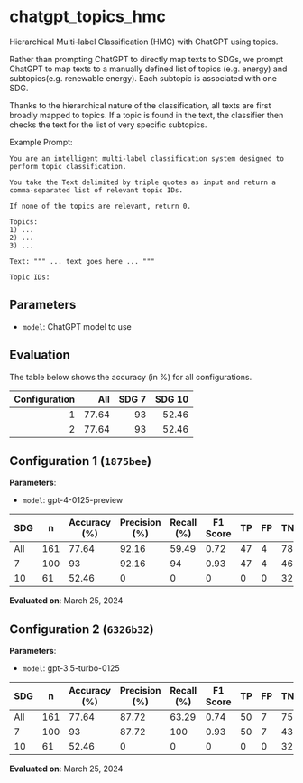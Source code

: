 # chatgpt_topics_hmc

Hierarchical Multi-label Classification (HMC) with ChatGPT using topics.

Rather than prompting ChatGPT to directly map texts to SDGs, we prompt
ChatGPT to map texts to a manually defined list of topics (e.g. energy) and
subtopics(e.g. renewable energy). Each subtopic is associated with one SDG.

Thanks to the hierarchical nature of the classification, all texts are first
broadly mapped to topics. If a topic is found in the text, the classifier
then checks the text for the list of very specific subtopics.

Example Prompt:

```
You are an intelligent multi-label classification system designed to perform topic classification.

You take the Text delimited by triple quotes as input and return a comma-separated list of relevant topic IDs.

If none of the topics are relevant, return 0.

Topics:
1) ...
2) ...
3) ...

Text: """ ... text goes here ... """

Topic IDs:
```

## Parameters



- `model`: ChatGPT model to use


## Evaluation

The table below shows the accuracy (in %) for all configurations.

|   Configuration |   All |   SDG 7 |   SDG 10 |
|----------------:|------:|--------:|---------:|
|               1 | 77.64 |      93 |    52.46 |
|               2 | 77.64 |      93 |    52.46 |


## Configuration 1 (`1875bee`)

**Parameters**:

- `model`: gpt-4-0125-preview


| SDG   |   n |   Accuracy (%) |   Precision (%) |   Recall (%) |   F1 Score |   TP |   FP |   TN |   FN |
|-------|-----|----------------|-----------------|--------------|------------|------|------|------|------|
| All   | 161 |          77.64 |           92.16 |        59.49 |       0.72 |   47 |    4 |   78 |   32 |
| 7     | 100 |          93    |           92.16 |        94    |       0.93 |   47 |    4 |   46 |    3 |
| 10    |  61 |          52.46 |            0    |         0    |       0    |    0 |    0 |   32 |   29 |

**Evaluated on**: March 25, 2024


## Configuration 2 (`6326b32`)

**Parameters**:

- `model`: gpt-3.5-turbo-0125


| SDG   |   n |   Accuracy (%) |   Precision (%) |   Recall (%) |   F1 Score |   TP |   FP |   TN |   FN |
|-------|-----|----------------|-----------------|--------------|------------|------|------|------|------|
| All   | 161 |          77.64 |           87.72 |        63.29 |       0.74 |   50 |    7 |   75 |   29 |
| 7     | 100 |          93    |           87.72 |       100    |       0.93 |   50 |    7 |   43 |    0 |
| 10    |  61 |          52.46 |            0    |         0    |       0    |    0 |    0 |   32 |   29 |

**Evaluated on**: March 25, 2024

